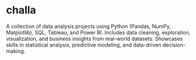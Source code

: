 # challa
A collection of data analysis projects using Python (Pandas, NumPy, Matplotlib), SQL, Tableau, and Power BI. Includes data cleaning, exploration, visualization, and business insights from real-world datasets. Showcases skills in statistical analysis, predictive modeling, and data-driven decision-making.
